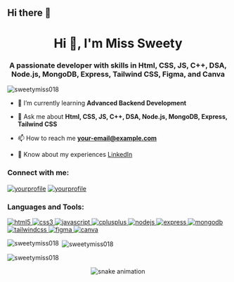 ## Hi there 👋
<h1 align="center">Hi 👋, I'm Miss Sweety </h1>
<h3 align="center">A passionate developer with skills in Html, CSS, JS, C++, DSA, Node.js, MongoDB, Express, Tailwind CSS, Figma, and Canva</h3>

<p align="left"> <img src="https://komarev.com/ghpvc/?username=sweetymiss018&label=Profile%20views&color=0e75b6&style=flat" alt="sweetymiss018" /> </p>

- 🌱 I’m currently learning **Advanced Backend Development**

- 💬 Ask me about **Html, CSS, JS, C++, DSA, Node.js, MongoDB, Express, Tailwind CSS**

- 📫 How to reach me **your-email@example.com**

- 📄 Know about my experiences [LinkedIn]((https://www.linkedin.com/in/miss-sweety-7425b01a9/))

<h3 align="left">Connect with me:</h3>
<p align="left">
<a href="https://www.linkedin.com/in/miss-sweety-7425b01a9/" target="blank"><img align="center" src="https://img.shields.io/badge/LinkedIn-0077B5?style=for-the-badge&logo=linkedin&logoColor=white" alt="yourprofile" /></a>
<a href="https://instagram.com/yourprofile" target="blank"><img align="center" src="https://img.shields.io/badge/Instagram-E4405F?style=for-the-badge&logo=instagram&logoColor=white" alt="yourprofile" /></a>
</p>

<h3 align="left">Languages and Tools:</h3>
<p align="left"> 
<a href="https://www.w3.org/html/" target="_blank"> <img src="https://img.shields.io/badge/HTML5-E34F26?style=for-the-badge&logo=html5&logoColor=white" alt="html5" /> </a> 
<a href="https://www.w3schools.com/css/" target="_blank"> <img src="https://img.shields.io/badge/CSS3-1572B6?style=for-the-badge&logo=css3&logoColor=white" alt="css3" /> </a> 
<a href="https://developer.mozilla.org/en-US/docs/Web/JavaScript" target="_blank"> <img src="https://img.shields.io/badge/JavaScript-F7DF1E?style=for-the-badge&logo=javascript&logoColor=black" alt="javascript" /> </a> 
<a href="https://www.cplusplus.com/" target="_blank"> <img src="https://img.shields.io/badge/C++-00599C?style=for-the-badge&logo=cplusplus&logoColor=white" alt="cplusplus" /> </a> 
<a href="https://nodejs.org" target="_blank"> <img src="https://img.shields.io/badge/Node.js-339933?style=for-the-badge&logo=nodedotjs&logoColor=white" alt="nodejs" /> </a> 
<a href="https://expressjs.com" target="_blank"> <img src="https://img.shields.io/badge/Express.js-000000?style=for-the-badge&logo=express&logoColor=white" alt="express" /> </a> 
<a href="https://www.mongodb.com/" target="_blank"> <img src="https://img.shields.io/badge/MongoDB-47A248?style=for-the-badge&logo=mongodb&logoColor=white" alt="mongodb" /> </a> 
<a href="https://tailwindcss.com/" target="_blank"> <img src="https://img.shields.io/badge/Tailwind_CSS-38B2AC?style=for-the-badge&logo=tailwindcss&logoColor=white" alt="tailwindcss" /> </a> 
<a href="https://www.figma.com/" target="_blank"> <img src="https://img.shields.io/badge/Figma-F24E1E?style=for-the-badge&logo=figma&logoColor=white" alt="figma" /> </a> 
<a href="https://www.canva.com/" target="_blank"> <img src="https://img.shields.io/badge/Canva-00C4CC?style=for-the-badge&logo=canva&logoColor=white" alt="canva" /> </a> 
</p>

<p><img align="left" src="https://github-readme-stats.vercel.app/api/top-langs?username=sweetymiss018&show_icons=true&locale=en&layout=compact" alt="sweetymiss018" /></p>

<p>&nbsp;<img align="center" src="https://github-readme-stats.vercel.app/api?username=sweetymiss018&show_icons=true&locale=en" alt="sweetymiss018" /></p>

<p><img align="center" src="https://github-readme-streak-stats.herokuapp.com/?user=sweetymiss018&" alt="sweetymiss018" /></p>

<p align="center">
  <img src="https://github.com/sweetymiss018/sweetymiss018/blob/output/github-contribution-grid-snake.svg" alt="snake animation" />
</p>

